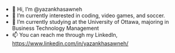 - 👋 Hi, I’m @yazankhasawneh
- 👀 I’m currently interested in coding, video games, and soccer.
- 🌱 I’m currently studying at the University of Ottawa, majoring in Business Technology Management
- 📫 You can reach me through my LinkedIn, https://www.linkedin.com/in/yazankhasawneh/
